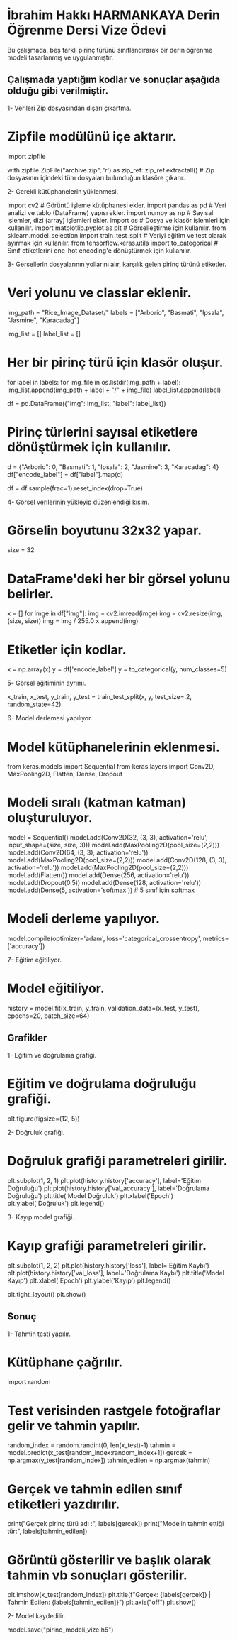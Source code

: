 # İbrahim Hakkı HARMANKAYA Derin Öğrenme Dersi Vize Ödevi

Bu çalışmada, beş farklı pirinç türünü sınıflandırarak bir derin öğrenme modeli tasarlanmış ve uygulanmıştır.

## Çalışmada yaptığım kodlar ve sonuçlar aşağıda olduğu gibi verilmiştir.

1- Verileri Zip dosyasından dışarı çıkartma.

# Zipfile modülünü içe aktarır.
import zipfile

with zipfile.ZipFile("archive.zip", 'r') as zip_ref:
    zip_ref.extractall()  # Zip dosyasının içindeki tüm dosyaları bulunduğun klasöre çıkarır.

2- Gerekli kütüphanelerin yüklenmesi.

import cv2 # Görüntü işleme kütüphanesi ekler.
import pandas as pd # Veri analizi ve tablo (DataFrame) yapısı ekler.
import numpy as np # Sayısal işlemler, dizi (array) işlemleri ekler.
import os # Dosya ve klasör işlemleri için kullanılır.
import matplotlib.pyplot as plt # Görselleştirme için kullanılır.
from sklearn.model_selection import train_test_split # Veriyi eğitim ve test olarak ayırmak için kullanılır.
from tensorflow.keras.utils import to_categorical # Sınıf etiketlerini one-hot encoding'e dönüştürmek için kullanılır.

3- Gersellerin dosyalarının yollarını alır, karşılık gelen pirinç türünü etiketler.

# Veri yolunu ve classlar eklenir.
img_path = "Rice_Image_Dataset/"
labels = ["Arborio", "Basmati", "Ipsala", "Jasmine", "Karacadag"]

img_list = []
label_list = []

# Her bir pirinç türü için klasör oluşur.
for label in labels:
    for img_file in os.listdir(img_path + label):
        img_list.append(img_path + label + "/" + img_file)
        label_list.append(label)

df = pd.DataFrame({"img": img_list, "label": label_list})

# Pirinç türlerini sayısal etiketlere dönüştürmek için kullanılır.
d = {"Arborio": 0, "Basmati": 1, "Ipsala": 2, "Jasmine": 3, "Karacadag": 4}
df["encode_label"] = df["label"].map(d)

df = df.sample(frac=1).reset_index(drop=True)


4- Görsel verilerinin yükleyip düzenlendiği kısım.

# Görselin boyutunu 32x32 yapar.
size = 32

# DataFrame'deki her bir görsel yolunu belirler.
x = []
for imge in df["img"]:
    img = cv2.imread(imge)
    img = cv2.resize(img, (size, size))
    img = img / 255.0
    x.append(img)

# Etiketler için kodlar.
x = np.array(x)
y = df['encode_label']
y = to_categorical(y, num_classes=5)


5- Görsel eğitiminin ayrımı.


x_train, x_test, y_train, y_test = train_test_split(x, y, test_size=.2, random_state=42)


6- Model derlemesi yapılıyor.

# Model kütüphanelerinin eklenmesi.
from keras.models import Sequential
from keras.layers import Conv2D, MaxPooling2D, Flatten, Dense, Dropout

# Modeli sıralı (katman katman) oluşturuluyor.
model = Sequential()
model.add(Conv2D(32, (3, 3), activation='relu', input_shape=(size, size, 3)))
model.add(MaxPooling2D(pool_size=(2,2)))
model.add(Conv2D(64, (3, 3), activation='relu'))
model.add(MaxPooling2D(pool_size=(2,2)))
model.add(Conv2D(128, (3, 3), activation='relu'))
model.add(MaxPooling2D(pool_size=(2,2)))
model.add(Flatten())
model.add(Dense(256, activation='relu'))
model.add(Dropout(0.5))
model.add(Dense(128, activation='relu'))
model.add(Dense(5, activation='softmax'))  # 5 sınıf için softmax

# Modeli derleme yapılıyor.
model.compile(optimizer='adam', loss='categorical_crossentropy', metrics=['accuracy'])


7- Eğitim eğitiliyor.

# Model eğitiliyor.
history = model.fit(x_train, y_train, validation_data=(x_test, y_test), epochs=20, batch_size=64)


## Grafikler

1- Eğitim ve doğrulama grafiği.

# Eğitim ve doğrulama doğruluğu grafiği.
plt.figure(figsize=(12, 5))

2- Doğruluk grafiği.

# Doğruluk grafiği parametreleri girilir.
plt.subplot(1, 2, 1)
plt.plot(history.history['accuracy'], label='Eğitim Doğruluğu')
plt.plot(history.history['val_accuracy'], label='Doğrulama Doğruluğu')
plt.title('Model Doğruluk')
plt.xlabel('Epoch')
plt.ylabel('Doğruluk')
plt.legend()

3- Kayıp model grafiği.

# Kayıp grafiği parametreleri girilir.
plt.subplot(1, 2, 2)
plt.plot(history.history['loss'], label='Eğitim Kaybı')
plt.plot(history.history['val_loss'], label='Doğrulama Kaybı')
plt.title('Model Kayıp')
plt.xlabel('Epoch')
plt.ylabel('Kayıp')
plt.legend()

plt.tight_layout()
plt.show()

## Sonuç

1- Tahmin testi yapılır.

# Kütüphane çağrılır.
import random

# Test verisinden rastgele fotoğraflar gelir ve tahmin yapılır.
random_index = random.randint(0, len(x_test)-1)
tahmin = model.predict(x_test[random_index:random_index+1])
gercek = np.argmax(y_test[random_index])
tahmin_edilen = np.argmax(tahmin)

# Gerçek ve tahmin edilen sınıf etiketleri yazdırılır.
print("Gerçek pirinç türü adı   :", labels[gercek])
print("Modelin tahmin ettiği tür:", labels[tahmin_edilen])

# Görüntü gösterilir ve başlık olarak tahmin vb sonuçları gösterilir.
plt.imshow(x_test[random_index])
plt.title(f"Gerçek: {labels[gercek]} | Tahmin Edilen: {labels[tahmin_edilen]}")
plt.axis("off")
plt.show()

2- Model kaydedilir.

model.save("pirinc_modeli_vize.h5")
